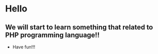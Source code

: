 # Hello
## We will start to learn something that related to PHP programming language!!

* Have fun!!!